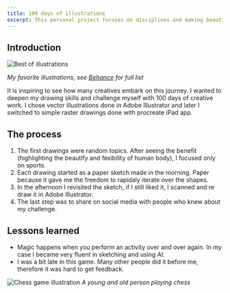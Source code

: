 ```yaml
---
title: 100 days of illustrations
excerpt: This personal project focuses on disciplines and making beautiful vector illustrations.
---
```


## Introduction

<img src="/assets/images/projects/100days/bestselection.png" loading="lazy" alt="Best of illustrations">

<em>My favorite illustrations, see [Behance](https://www.behance.net/gallery/85507617/100-illustration-in-100-days) for full list</em>

It is inspiring to see how many creatives embark on this journey. I wanted to deepen my drawing skills and challenge myself with 100 days of creative work. I chose vector illustrations done in Adobe Illustrator and later I switched to simple raster drawings done with procreate iPad app.

## The process

1. The first drawings were random topics. After seeing the benefit (highlighting the beautify and fexibility of human body), I focused only on sports.
2. Each drawing started as a paper sketch made in the morning. Paper because it gave me the freedom to rapidaly iterate over the shapes.
3. In the afternoon I revisited the sketch, if I still liked it, I scanned and re draw it in Adobe Illustrator.
4. The last step was to share on social media with people who knew about my challenge.

## Lessons learned

- Magic happens when you perform an activity over and over again. In my case I became very fluent in sketching and using AI.
- I was a bit late in this game. Many other people did it before me, therefore it was hard to get feedback.

<img loading="lazy" src="/assets/images/projects/100days/chess.svg" alt="Chess game illustration">
<em>A young and old person playing chess</em>
